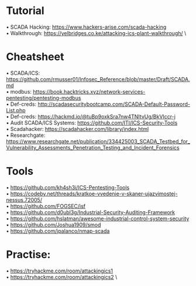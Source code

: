 # Tutorial 
• SCADA Hacking: https://www.hackers-arise.com/scada-hacking \
• Walkthrough: https://yelbridges.co.ke/attacking-ics-plant-walkthrough/ \


# Cheatsheet
• SCADA/ICS: https://github.com/rmusser01/Infosec_Reference/blob/master/Draft/SCADA.md \
• modbus: https://book.hacktricks.xyz/network-services-pentesting/pentesting-modbus \
• Def-creds: http://scadasecuritybootcamp.com/SCADA-Default-Password-List.php \
• Def-creds: https://hackmd.io/@tuBp9oxkSra7nw4TNItvUg/BkVIccr-j \
• Audit SCADA/ICS Systems: https://github.com/ITI/ICS-Security-Tools  \
• Scadahacker: https://scadahacker.com/library/index.html \
• Researchgate: https://www.researchgate.net/publication/334425003_SCADA_Testbed_for_Vulnerability_Assessments_Penetration_Testing_and_Incident_Forensics


# Tools
• https://github.com/kh4sh3i/ICS-Pentesting-Tools \
• https://codeby.net/threads/kratkoe-vvedenie-v-skaner-ujazvimostej-nessus.72005/ \
• https://github.com/FOGSEC/isf \
• https://github.com/d0ubl3g/Industrial-Security-Auditing-Framework \
• https://github.com/hslatman/awesome-industrial-control-system-security \
• https://github.com/Joshua1909/smod \
• https://github.com/jpalanco/nmap-scada


# Practise:
• https://tryhackme.com/room/attackingics1 \
• https://tryhackme.com/room/attackingics2 \
